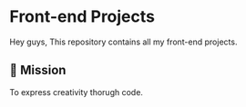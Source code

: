 
# Front-end Projects

Hey guys, This repository contains all my front-end projects.


## 🚀 Mission
To express creativity thorugh code.
